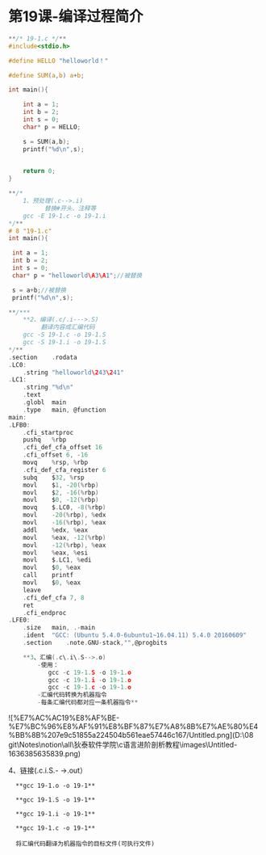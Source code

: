 # 第19课-编译过程简介

```c
**/* 19-1.c */**
#include<stdio.h>

#define HELLO "helloworld！"

#define SUM(a,b) a+b;

int main(){

	int a = 1;
	int b = 2;
	int s = 0;
	char* p = HELLO;

	s = SUM(a,b);
	printf("%d\n",s);

	
	return 0;
}
```

```c
**/*
	1、预处理(.c-->.i)
	      替换#开头、注释等
	gcc -E 19-1.c -o 19-1.i
*/**
# 8 "19-1.c"
int main(){

 int a = 1;
 int b = 2;
 int s = 0;
 char* p = "helloworld\A3\A1";//被替换

 s = a+b;//被替换
 printf("%d\n",s);
```

```c
**/***
	**2、编译(.c/.i--->.S)
	     翻译内容成汇编代码
	gcc -S 19-1.c -o 19-1.S
	gcc -S 19-1.i -o 19-1.S
*/**
.section	.rodata
.LC0:
	.string	"helloworld\243\241"
.LC1:
	.string	"%d\n"
	.text
	.globl	main
	.type	main, @function
main:
.LFB0:
	.cfi_startproc
	pushq	%rbp
	.cfi_def_cfa_offset 16
	.cfi_offset 6, -16
	movq	%rsp, %rbp
	.cfi_def_cfa_register 6
	subq	$32, %rsp
	movl	$1, -20(%rbp)
	movl	$2, -16(%rbp)
	movl	$0, -12(%rbp)
	movq	$.LC0, -8(%rbp)
	movl	-20(%rbp), %edx
	movl	-16(%rbp), %eax
	addl	%edx, %eax
	movl	%eax, -12(%rbp)
	movl	-12(%rbp), %eax
	movl	%eax, %esi
	movl	$.LC1, %edi
	movl	$0, %eax
	call	printf
	movl	$0, %eax
	leave
	.cfi_def_cfa 7, 8
	ret
	.cfi_endproc
.LFE0:
	.size	main, .-main
	.ident	"GCC: (Ubuntu 5.4.0-6ubuntu1~16.04.11) 5.4.0 20160609"
	.section	.note.GNU-stack,"",@progbits
```

```c
	**3、汇编(.c\.i\.S-->.o)
		-使用：
           gcc -c 19-1.S -o 19-1.o
           gcc -c 19-1.i -o 19-1.o
           gcc -c 19-1.c -o 19-1.o
		-汇编代码转换为机器指令
		-每条汇编代码都对应一条机器指令**
```

![%E7%AC%AC19%E8%AF%BE-%E7%BC%96%E8%AF%91%E8%BF%87%E7%A8%8B%E7%AE%80%E4%BB%8B%207e9c51855a224504b561eae57446c167/Untitled.png](D:\08 git\Notes\notion\all\狄泰软件学院\c语言进阶剖析教程\images\Untitled-1636385635839.png)

4、链接(.c\.i\.S\.- →.out）

      **gcc 19-1.o -o 19-1**
    
      **gcc 19-1.S -o 19-1**
    
      **gcc 19-1.i -o 19-1**
    
      **gcc 19-1.c -o 19-1**
    
      将汇编代码翻译为机器指令的目标文件(可执行文件)